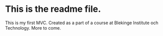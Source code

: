 This is the readme file.
========================

This is my first MVC. Created as a part of a course at Blekinge Institute och Technology.
More to come.
